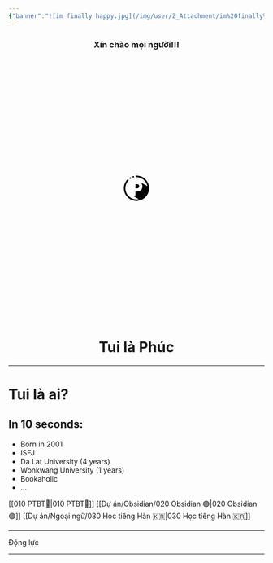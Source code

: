 ```yaml
---
{"banner":"![im finally happy.jpg](/img/user/Z_Attachment/im%20finally%20happy.jpg)","banner_y":0.42,"banner_lock":false,"dg-publish":true,"dg-home":true,"dg-pinned":true,"title":"🏠 Homepage","permalink":"/000-homepage/","pinned":true,"tags":["gardenEntry"],"dgPassFrontmatter":true}
---
```


### <center>Xin chào mọi người!!!</center>
<center>

<svg xmlns="http://www.w3.org/2000/svg" id="Layer_7" enable-background="new 0 0 200 200" height="512" viewBox="0 0 200 200" width="50"><path d="m105.6 100.9h-13.6v-32.5h13.6c3.4 0 6.2.7 8.6 2 2.4 1.4 4.2 3.2 5.6 5.6s2 5.2 2 8.6-.7 6.2-2.1 8.7c-1.4 2.4-3.2 4.3-5.6 5.6s-5.2 2-8.5 2zm-30.7-84.9c3.3 0 6-2.7 6-6s-2.7-6-6-6-6 2.7-6 6 2.7 6 6 6zm25.1-15.5c-3.3 0-6 2.7-6 6s2.7 6 6 6c43.1 0 78.8 30.3 86.1 71.8l-55.5-32.9c4.4 3.2 8 7.3 10.8 12.1 3.5 6.2 5.3 13.2 5.3 21s-1.8 14.9-5.2 21.1c-3.5 6.3-8.5 11.3-14.7 14.8s-13.2 5.3-21 5.3h-13.8v24c0 3.3-1.2 6.3-3.4 8.6-2.3 2.4-5.5 3.8-9 3.8-1.2 0-2.4-.2-3.6-.5l42.1 24c-5.8 1.2-11.9 1.9-18.1 1.9-48.2 0-87.4-39.2-87.4-87.4 0-22.4 8.5-43.7 23.8-60 2.3-2.4 2.2-6.2-.2-8.5s-6.2-2.2-8.5.2c-17.6 18.5-27.2 42.7-27.2 68.2 0 54.9 44.6 99.5 99.5 99.5s99.5-44.6 99.5-99.5c0-58-44.8-99.5-99.5-99.5zm-48.3 25.5c3.3 0 6-2.7 6-6s-2.7-6-6-6-6 2.7-6 6 2.7 6 6 6z"/></svg>

</center>

# <center>Tui là Phúc</center>

___
# Tui là ai?

## In 10 seconds:
- Born in 2001
- ISFJ
- Da Lat University (4 years)
- Wonkwang University (1 years)
- Bookaholic
- ...

[[010 PTBT🧐\|010 PTBT🧐]]
[[Dự án/Obsidian/020 Obsidian 🟣\|020 Obsidian 🟣]]
[[Dự án/Ngoại ngữ/030 Học tiếng Hàn 🇰🇷\|030 Học tiếng Hàn 🇰🇷]]
___
Động lực

___
